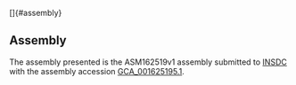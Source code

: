 []{#assembly}

Assembly
--------

The assembly presented is the ASM162519v1 assembly submitted to
[INSDC](http://www.insdc.org) with the assembly accession
[GCA\_001625195.1](http://www.ebi.ac.uk/ena/data/view/GCA_001625195.1).
